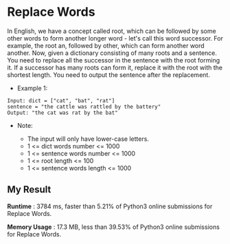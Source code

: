 # Replace Words

In English, we have a concept called root, which can be followed by some other words to form another longer word - let's call this word successor. For example, the root an, followed by other, which can form another word another.
Now, given a dictionary consisting of many roots and a sentence. You need to replace all the successor in the sentence with the root forming it. If a successor has many roots can form it, replace it with the root with the shortest length.
You need to output the sentence after the replacement.

- Example 1:

```
Input: dict = ["cat", "bat", "rat"]
sentence = "the cattle was rattled by the battery"
Output: "the cat was rat by the bat"
``` 

- Note:

  - The input will only have lower-case letters.
  - 1 <= dict words number <= 1000
  - 1 <= sentence words number <= 1000
  - 1 <= root length <= 100
  - 1 <= sentence words length <= 1000
  
## My Result

**Runtime** : 3784 ms, faster than 5.21% of Python3 online submissions for Replace Words.

**Memory Usage** : 17.3 MB, less than 39.53% of Python3 online submissions for Replace Words.
 
